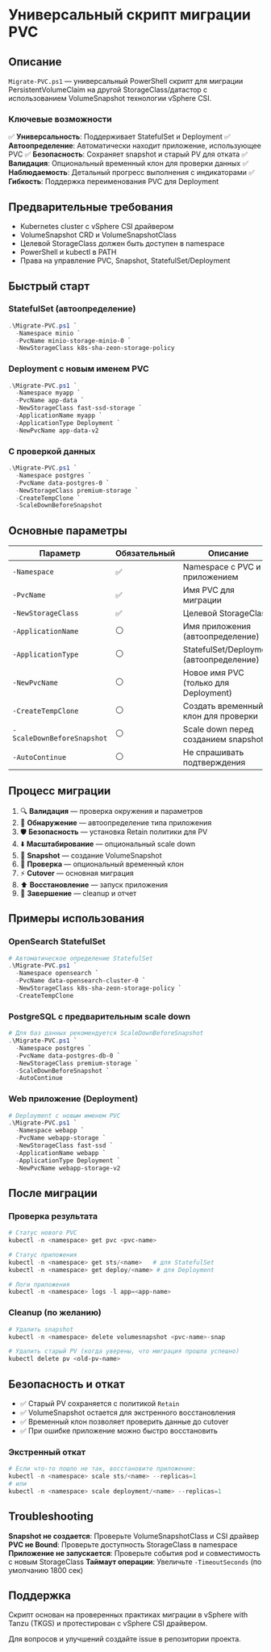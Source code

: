 # Универсальный скрипт миграции PVC

## Описание

`Migrate-PVC.ps1` — универсальный PowerShell скрипт для миграции PersistentVolumeClaim на другой StorageClass/датастор с использованием VolumeSnapshot технологии vSphere CSI.

### Ключевые возможности

✅ **Универсальность**: Поддерживает StatefulSet и Deployment
✅ **Автоопределение**: Автоматически находит приложение, использующее PVC
✅ **Безопасность**: Сохраняет snapshot и старый PV для отката
✅ **Валидация**: Опциональный временный клон для проверки данных
✅ **Наблюдаемость**: Детальный прогресс выполнения с индикаторами
✅ **Гибкость**: Поддержка переименования PVC для Deployment

## Предварительные требования

- Kubernetes cluster с vSphere CSI драйвером
- VolumeSnapshot CRD и VolumeSnapshotClass
- Целевой StorageClass должен быть доступен в namespace
- PowerShell и kubectl в PATH
- Права на управление PVC, Snapshot, StatefulSet/Deployment

## Быстрый старт

### StatefulSet (автоопределение)
```powershell
.\Migrate-PVC.ps1 `
  -Namespace minio `
  -PvcName minio-storage-minio-0 `
  -NewStorageClass k8s-sha-zeon-storage-policy
```

### Deployment с новым именем PVC
```powershell
.\Migrate-PVC.ps1 `
  -Namespace myapp `
  -PvcName app-data `
  -NewStorageClass fast-ssd-storage `
  -ApplicationName myapp `
  -ApplicationType Deployment `
  -NewPvcName app-data-v2
```

### С проверкой данных
```powershell
.\Migrate-PVC.ps1 `
  -Namespace postgres `
  -PvcName data-postgres-0 `
  -NewStorageClass premium-storage `
  -CreateTempClone `
  -ScaleDownBeforeSnapshot
```

## Основные параметры

| Параметр | Обязательный | Описание |
|----------|--------------|----------|
| `-Namespace` | ✅ | Namespace с PVC и приложением |
| `-PvcName` | ✅ | Имя PVC для миграции |
| `-NewStorageClass` | ✅ | Целевой StorageClass |
| `-ApplicationName` | ⚪ | Имя приложения (автоопределение) |
| `-ApplicationType` | ⚪ | StatefulSet/Deployment (автоопределение) |
| `-NewPvcName` | ⚪ | Новое имя PVC (только для Deployment) |
| `-CreateTempClone` | ⚪ | Создать временный клон для проверки |
| `-ScaleDownBeforeSnapshot` | ⚪ | Scale down перед созданием snapshot |
| `-AutoContinue` | ⚪ | Не спрашивать подтверждения |

## Процесс миграции

1. 🔍 **Валидация** — проверка окружения и параметров
2. 🔎 **Обнаружение** — автоопределение типа приложения
3. 🛡️ **Безопасность** — установка Retain политики для PV
4. ⬇️ **Масштабирование** — опциональный scale down
5. 📸 **Snapshot** — создание VolumeSnapshot
6. 🧪 **Проверка** — опциональный временный клон
7. ⚡ **Cutover** — основная миграция
8. ⬆️ **Восстановление** — запуск приложения
9. 🧹 **Завершение** — cleanup и отчет

## Примеры использования

### OpenSearch StatefulSet
```powershell
# Автоматическое определение StatefulSet
.\Migrate-PVC.ps1 `
  -Namespace opensearch `
  -PvcName data-opensearch-cluster-0 `
  -NewStorageClass k8s-sha-zeon-storage-policy `
  -CreateTempClone
```

### PostgreSQL с предварительным scale down
```powershell
# Для баз данных рекомендуется ScaleDownBeforeSnapshot
.\Migrate-PVC.ps1 `
  -Namespace postgres `
  -PvcName data-postgres-db-0 `
  -NewStorageClass premium-storage `
  -ScaleDownBeforeSnapshot `
  -AutoContinue
```

### Web приложение (Deployment)
```powershell
# Deployment с новым именем PVC
.\Migrate-PVC.ps1 `
  -Namespace webapp `
  -PvcName webapp-storage `
  -NewStorageClass fast-ssd `
  -ApplicationName webapp `
  -ApplicationType Deployment `
  -NewPvcName webapp-storage-v2
```

## После миграции

### Проверка результата
```powershell
# Статус нового PVC
kubectl -n <namespace> get pvc <pvc-name>

# Статус приложения
kubectl -n <namespace> get sts/<name>   # для StatefulSet
kubectl -n <namespace> get deploy/<name> # для Deployment

# Логи приложения
kubectl -n <namespace> logs -l app=<app-name>
```

### Cleanup (по желанию)
```powershell
# Удалить snapshot
kubectl -n <namespace> delete volumesnapshot <pvc-name>-snap

# Удалить старый PV (когда уверены, что миграция прошла успешно)
kubectl delete pv <old-pv-name>
```

## Безопасность и откат

- ✅ Старый PV сохраняется с политикой `Retain`
- ✅ VolumeSnapshot остается для экстренного восстановления
- ✅ Временный клон позволяет проверить данные до cutover
- ✅ При ошибке приложение можно быстро восстановить

### Экстренный откат
```powershell
# Если что-то пошло не так, восстановите приложение:
kubectl -n <namespace> scale sts/<name> --replicas=1
# или
kubectl -n <namespace> scale deployment/<name> --replicas=1
```

## Troubleshooting

**Snapshot не создается**: Проверьте VolumeSnapshotClass и CSI драйвер
**PVC не Bound**: Проверьте доступность StorageClass в namespace
**Приложение не запускается**: Проверьте события pod и совместимость с новым StorageClass
**Таймаут операции**: Увеличьте `-TimeoutSeconds` (по умолчанию 1800 сек)

## Поддержка

Скрипт основан на проверенных практиках миграции в vSphere with Tanzu (TKGS) и протестирован с vSphere CSI драйвером.

Для вопросов и улучшений создайте issue в репозитории проекта.
